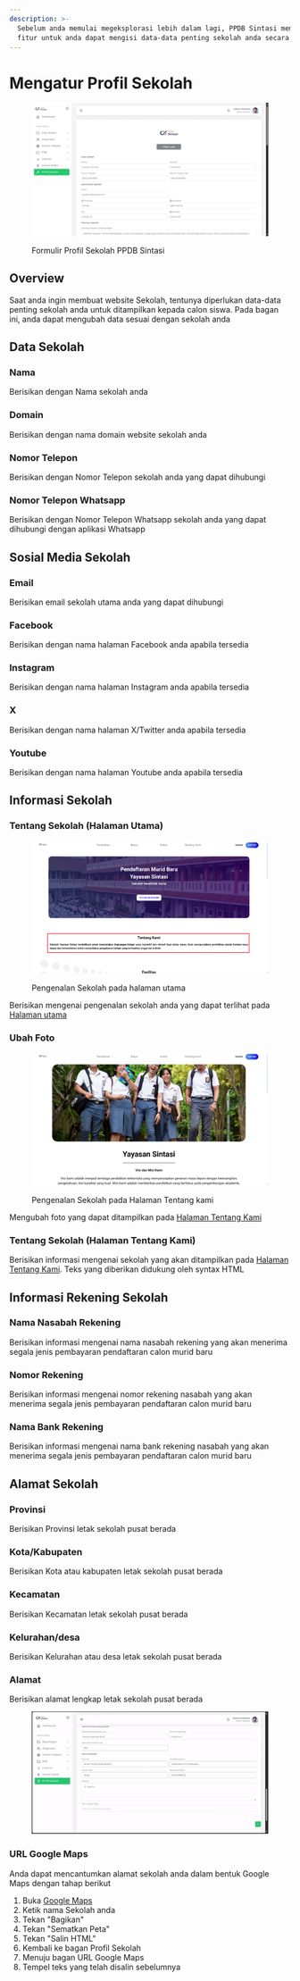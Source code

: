 ```yaml
---
description: >-
  Sebelum anda memulai megeksplorasi lebih dalam lagi, PPDB Sintasi memberikan
  fitur untuk anda dapat mengisi data-data penting sekolah anda secara mudah.
---
```


# Mengatur Profil Sekolah



<figure><img src="../.gitbook/assets/image_2024-08-28_095013078.png" alt=""><figcaption><p>Formulir Profil Sekolah PPDB Sintasi</p></figcaption></figure>



## Overview

Saat anda ingin membuat website Sekolah, tentunya diperlukan data-data penting sekolah anda untuk ditampilkan kepada calon siswa. Pada bagan ini, anda dapat mengubah data sesuai dengan sekolah anda

## Data Sekolah

### Nama

Berisikan dengan Nama sekolah anda

### Domain

Berisikan dengan nama domain website sekolah anda

### Nomor Telepon

Berisikan dengan Nomor Telepon sekolah anda yang dapat dihubungi

### Nomor Telepon Whatsapp

Berisikan dengan Nomor Telepon Whatsapp sekolah anda yang dapat dihubungi dengan aplikasi Whatsapp

## Sosial Media Sekolah

### Email

Berisikan email sekolah utama anda yang dapat dihubungi

### Facebook&#x20;

Berisikan dengan nama halaman Facebook anda apabila tersedia

### Instagram

Berisikan dengan nama halaman Instagram anda apabila tersedia

### X

Berisikan dengan nama halaman X/Twitter anda apabila tersedia

### Youtube

Berisikan dengan nama halaman Youtube anda apabila tersedia

## Informasi Sekolah

### Tentang Sekolah (Halaman Utama)

<figure><img src="../.gitbook/assets/image_2024-08-28_100046316.png" alt="" width="563"><figcaption><p>Pengenalan Sekolah pada halaman utama</p></figcaption></figure>

Berisikan mengenai pengenalan sekolah anda yang dapat terlihat pada [Halaman utama](../fitur-website-sekolah-sintasi/halaman-utama.md)

### Ubah Foto

<figure><img src="../.gitbook/assets/image_2024-08-28_101234879.png" alt=""><figcaption><p>Pengenalan Sekolah pada Halaman Tentang kami</p></figcaption></figure>

Mengubah foto yang dapat ditampilkan pada [Halaman Tentang Kami](../fitur-website-sekolah-sintasi/halaman-tentang-kami.md)

### Tentang Sekolah (Halaman Tentang Kami)

Berisikan informasi mengenai sekolah yang akan ditampilkan pada [Halaman Tentang Kami](../fitur-website-sekolah-sintasi/halaman-tentang-kami.md). Teks yang diberikan didukung oleh syntax HTML

## Informasi Rekening Sekolah

### Nama Nasabah Rekening

Berisikan informasi mengenai nama nasabah rekening yang akan menerima segala jenis pembayaran pendaftaran calon murid baru

### Nomor Rekening

Berisikan informasi mengenai nomor rekening nasabah yang akan menerima segala jenis pembayaran pendaftaran calon murid baru

### Nama Bank Rekening

Berisikan informasi mengenai nama bank rekening nasabah yang akan menerima segala jenis pembayaran pendaftaran calon murid baru

## Alamat Sekolah

### Provinsi

Berisikan Provinsi letak sekolah pusat berada

### Kota/Kabupaten

Berisikan Kota atau kabupaten letak sekolah pusat berada

### Kecamatan

Berisikan Kecamatan letak sekolah pusat berada

### Kelurahan/desa

Berisikan Kelurahan atau desa letak sekolah pusat berada

### Alamat

Berisikan alamat lengkap letak sekolah pusat berada

<figure><img src="../.gitbook/assets/ezgif-1-c41c86600c.gif" alt=""><figcaption></figcaption></figure>

### URL Google Maps

Anda dapat mencantumkan alamat sekolah anda dalam bentuk Google Maps dengan tahap berikut

1. Buka [Google Maps](https://www.google.com/maps/)
2. Ketik nama Sekolah anda
3. Tekan "Bagikan"
4. Tekan "Sematkan Peta"
5. Tekan "Salin HTML"
6. Kembali ke bagan Profil Sekolah
7. Menuju bagan URL Google Maps
8. Tempel teks yang telah disalin sebelumnya
